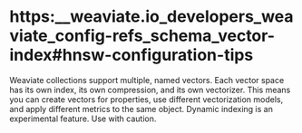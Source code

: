 # https:\_\_weaviate.io_developers_weaviate_config-refs_schema_vector-index#hnsw-configuration-tips

Weaviate collections support multiple, named vectors. Each vector space has its own index, its own compression, and its own vectorizer. This means you can create vectors for properties, use different vectorization models, and apply different metrics to the same object. Dynamic indexing is an experimental feature. Use with caution.
